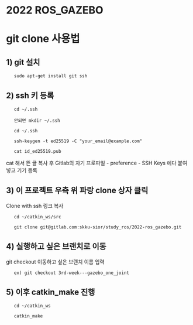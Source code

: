 2022 ROS_GAZEBO
===============

# git clone 사용법

## 1) git 설치

       sudo apt-get install git ssh

## 2) ssh 키 등록

       cd ~/.ssh

       안되면 mkdir ~/.ssh

       cd ~/.ssh

       ssh-keygen -t ed25519 -C "your_email@example.com"

       cat id_ed25519.pub

cat 해서 뜬 글 복사 후 Gitlab의 자기 프로파일 - preference - SSH Keys 에다 붙여넣고 기기 등록

## 3) 이 프로젝트 우측 위 파랑 clone 상자 클릭

Clone with ssh 링크 복사

       cd ~/catkin_ws/src

       git clone git@gitlab.com:skku-sior/study_ros/2022-ros_gazebo.git

## 4) 실행하고 싶은 브랜치로 이동

git checkout 이동하고 싶은 브랜치 이름 입력

       ex) git checkout 3rd-week---gazebo_one_joint

## 5) 이후 catkin_make 진행

       cd ~/catkin_ws
       
       catkin_make
